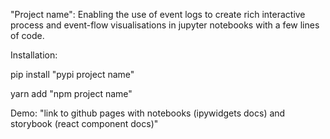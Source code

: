 

"Project name": Enabling the use of event logs to create rich interactive process and event-flow visualisations in jupyter notebooks with a few lines of code.


Installation: 

pip install "pypi project name"

yarn add "npm project name" 


Demo: "link to github pages with notebooks (ipywidgets docs) and storybook (react component docs)"